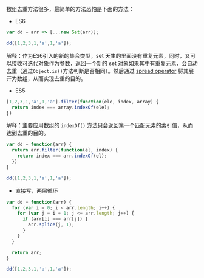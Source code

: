 数组去重方法很多，最简单的方法恐怕是下面的方法：

- ES6

```js
var dd = arr => [...new Set(arr)];

dd([1,2,3,1,'a',1,'a']);
```

解释：作为ES6引入的新的集合类型，set 天生的里面没有重复元素，同时，又可以接收可迭代对象作为参数，返回一个新的 set 对象如果其中有重复元素，会自动去重（通过`Object.is()`方法判断是否相同）。然后通过 [spread operator](https://developer.mozilla.org/en-US/docs/Web/JavaScript/Reference/Operators/Spread_operator) 将其展开为数组，从而实现去重的目的。

- ES5

```js
[1,2,3,1,'a',1,'a'].filter(function(ele, index, array) {
  return index === array.indexOf(ele);
})
```

解释：主要应用数组的 `indexOf()` 方法只会返回第一个匹配元素的索引值，从而达到去重的目的。

```js
var dd = function(arr) {
  return arr.filter(function(el, index) {
    return index === arr.indexOf(el);
  })
}

dd([1,2,3,1,'a',1,'a']);
```

- 直接写，两层循环

```js
var dd = function(arr) {
  for (var i = 0; i < arr.length; i++) {
    for (var j = i + 1; j <= arr.length; j++) {
      if (arr[i] === arr[j]) {
        arr.splice(j, 1);
      }
    }
  }

  return arr;
}

dd([1,2,3,1,'a',1,'a']);
```
